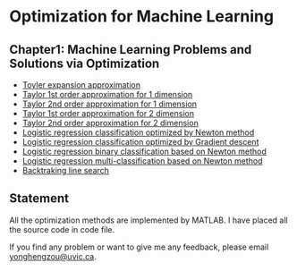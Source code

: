 # Optimization for Machine Learning
## Chapter1: Machine Learning Problems and Solutions via Optimization
- [Toyler expansion approximation](https://github.com/YonghengZou/Optimization-for-Machine-Learning/blob/main/markDown/a009.pdf)
- [Taylor 1st order approximation for 1 dimension](https://github.com/YonghengZou/Optimization-for-Machine-Learning/blob/main/markDown/a001_gradient1d.pdf)
- [Taylor 2nd order approximation for 1 dimension](https://github.com/YonghengZou/Optimization-for-Machine-Learning/blob/main/markDown/a002_hessian1d.pdf)
- [Taylor 1st order approximation for 2 dimension](https://github.com/YonghengZou/Optimization-for-Machine-Learning/blob/main/markDown/a003_graident2d.pdf)
- [Taylor 2nd order approximation for 2 dimension](https://github.com/YonghengZou/Optimization-for-Machine-Learning/blob/main/markDown/a004_hessian2d.pdf)
- [Logistic regression classification optimized by Newton method](https://github.com/YonghengZou/Optimization-for-Machine-Learning/blob/main/markDown/a005_logistic_regression_newton_demo.pdf)
- [Logistic regression classification optimized by Gradient descent](https://github.com/YonghengZou/Optimization-for-Machine-Learning/blob/main/markDown/a006_logistic_regression_gradient_demo.pdf)
- [Logistic regression binary classification based on Newton method](https://github.com/YonghengZou/Optimization-for-Machine-Learning/blob/main/markDown/a007_logistic_regression_newton_binary.pdf)
- [Logistic regression multi-classification based on Newton method](https://github.com/YonghengZou/Optimization-for-Machine-Learning/blob/main/markDown/a008.pdf)
- [Backtraking line search](https://github.com/YonghengZou/Optimization-for-Machine-Learning/blob/main/markDown/a010.pdf)

## Statement
All the optimization methods are implemented by MATLAB.
I have placed all the source code in code file. 

If you find any problem or want to give me any feedback, please email yonghengzou@uvic.ca.
